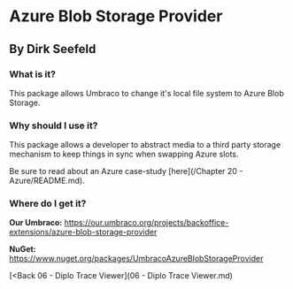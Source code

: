 # Azure Blob Storage Provider
## By Dirk Seefeld

### What is it?
This package allows Umbraco to change it's local file system to Azure Blob Storage.

### Why should I use it?
This package allows a developer to abstract media to a third party storage mechanism to keep things in sync when swapping Azure slots.

Be sure to read about an Azure case-study [here](/Chapter 20 - Azure/README.md).

### Where do I get it?

**Our Umbraco:** https://our.umbraco.org/projects/backoffice-extensions/azure-blob-storage-provider

**NuGet:** https://www.nuget.org/packages/UmbracoAzureBlobStorageProvider

[<Back 06 - Diplo Trace Viewer](06 - Diplo Trace Viewer.md)
